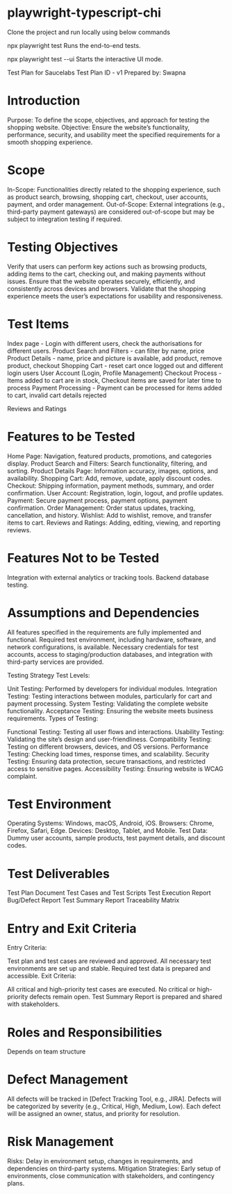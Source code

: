 # playwright-typescript-chi

Clone the project and run locally using below commands

npx playwright test
Runs the end-to-end tests.

npx playwright test --ui
Starts the interactive UI mode.

Test Plan for Saucelabs
Test Plan ID - v1
Prepared by: Swapna
# Introduction
Purpose: To define the scope, objectives, and approach for testing the shopping website.
Objective: Ensure the website’s functionality, performance, security, and usability meet the specified requirements for a smooth shopping experience.

# Scope
In-Scope: Functionalities directly related to the shopping experience, such as product search, browsing, shopping cart, checkout, user accounts, payment, and order management.
Out-of-Scope: External integrations (e.g., third-party payment gateways) are considered out-of-scope but may be subject to integration testing if required.

# Testing Objectives
Verify that users can perform key actions such as browsing products, adding items to the cart, checking out, and making payments without issues.
Ensure that the website operates securely, efficiently, and consistently across devices and browsers.
Validate that the shopping experience meets the user’s expectations for usability and responsiveness.

# Test Items

Index page - Login with different users, check the authorisations for different users.
Product Search and Filters - can filter by name, price
Product Details - name, price and picture is available, add product, remove product, checkout
Shopping Cart - reset cart once logged out and different login users
User Account (Login, Profile Management)
Checkout Process - Items added to cart are in stock, Checkout items are saved for later time to process
Payment Processing - Payment can be processed for items added to cart, invalid cart details rejected

Reviews and Ratings
# Features to be Tested
Home Page: Navigation, featured products, promotions, and categories display.
Product Search and Filters: Search functionality, filtering, and sorting.
Product Details Page: Information accuracy, images, options, and availability.
Shopping Cart: Add, remove, update, apply discount codes.
Checkout: Shipping information, payment methods, summary, and order confirmation.
User Account: Registration, login, logout, and profile updates.
Payment: Secure payment process, payment options, payment confirmation.
Order Management: Order status updates, tracking, cancellation, and history.
Wishlist: Add to wishlist, remove, and transfer items to cart.
Reviews and Ratings: Adding, editing, viewing, and reporting reviews.

# Features Not to be Tested
Integration with external analytics or tracking tools.
Backend database testing.

# Assumptions and Dependencies
All features specified in the requirements are fully implemented and functional.
Required test environment, including hardware, software, and network configurations, is available.
Necessary credentials for test accounts, access to staging/production databases, and integration with third-party services are provided.

Testing Strategy
Test Levels:

Unit Testing: Performed by developers for individual modules.
Integration Testing: Testing interactions between modules, particularly for cart and payment processing.
System Testing: Validating the complete website functionality.
Acceptance Testing: Ensuring the website meets business requirements.
Types of Testing:

Functional Testing: Testing all user flows and interactions.
Usability Testing: Validating the site’s design and user-friendliness.
Compatibility Testing: Testing on different browsers, devices, and OS versions.
Performance Testing: Checking load times, response times, and scalability.
Security Testing: Ensuring data protection, secure transactions, and restricted access to sensitive pages.
Accessibility Testing: Ensuring website is WCAG complaint.

# Test Environment
Operating Systems: Windows, macOS, Android, iOS.
Browsers: Chrome, Firefox, Safari, Edge.
Devices: Desktop, Tablet, and Mobile.
Test Data: Dummy user accounts, sample products, test payment details, and discount codes.

# Test Deliverables
Test Plan Document
Test Cases and Test Scripts
Test Execution Report
Bug/Defect Report
Test Summary Report
Traceability Matrix

# Entry and Exit Criteria
Entry Criteria:

Test plan and test cases are reviewed and approved.
All necessary test environments are set up and stable.
Required test data is prepared and accessible.
Exit Criteria:

All critical and high-priority test cases are executed.
No critical or high-priority defects remain open.
Test Summary Report is prepared and shared with stakeholders.

# Roles and Responsibilities
Depends on team structure

# Defect Management
All defects will be tracked in [Defect Tracking Tool, e.g., JIRA].
Defects will be categorized by severity (e.g., Critical, High, Medium, Low).
Each defect will be assigned an owner, status, and priority for resolution.

# Risk Management
Risks: Delay in environment setup, changes in requirements, and dependencies on third-party systems.
Mitigation Strategies: Early setup of environments, close communication with stakeholders, and contingency plans.
